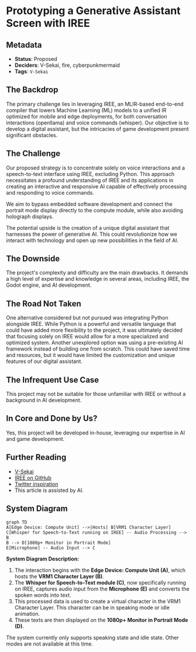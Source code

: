 # Prototyping a Generative Assistant Screen with IREE

## Metadata

- **Status**: Proposed
- **Deciders**: V-Sekai, fire, cyberpunkmermaid
- **Tags**: `V-Sekai`

## The Backdrop

The primary challenge lies in leveraging IREE, an MLIR-based end-to-end compiler that lowers Machine Learning (ML) models to a unified IR optimized for mobile and edge deployments, for both conversation interactions (openllama) and voice commands (whisper). Our objective is to develop a digital assistant, but the intricacies of game development present significant obstacles.

## The Challenge

Our proposed strategy is to concentrate solely on voice interactions and a speech-to-text interface using IREE, excluding Python. This approach necessitates a profound understanding of IREE and its applications in creating an interactive and responsive AI capable of effectively processing and responding to voice commands.

We aim to bypass embedded software development and connect the portrait mode display directly to the compute module, while also avoiding holograph displays.

The potential upside is the creation of a unique digital assistant that harnesses the power of generative AI. This could revolutionize how we interact with technology and open up new possibilities in the field of AI.

## The Downside

The project's complexity and difficulty are the main drawbacks. It demands a high level of expertise and knowledge in several areas, including IREE, the Godot engine, and AI development.

## The Road Not Taken

One alternative considered but not pursued was integrating Python alongside IREE. While Python is a powerful and versatile language that could have added more flexibility to the project, it was ultimately decided that focusing solely on IREE would allow for a more specialized and optimized system. Another unexplored option was using a pre-existing AI framework instead of building one from scratch. This could have saved time and resources, but it would have limited the customization and unique features of our digital assistant.

## The Infrequent Use Case

This project may not be suitable for those unfamiliar with IREE or without a background in AI development.

## In Core and Done by Us?

Yes, this project will be developed in-house, leveraging our expertise in AI and game development.

## Further Reading

- [V-Sekai](https://v-sekai.org/)
- [IREE on GitHub](https://github.com/openxla/iree)
- [Twitter inspiration](https://twitter.com/jav6868/status/1698260873352212662?s=20)
- This article is assisted by AI.

## System Diagram

```mermaid
graph TD
A[Edge Device: Compute Unit] -->|Hosts| B[VRM1 Character Layer]
C[Whisper for Speech-to-Text running on IREE] -- Audio Processing --> B
B --> D[1080p+ Monitor in Portrait Mode]
E[Microphone] -- Audio Input --> C
```

**System Diagram Description:**

1. The interaction begins with the **Edge Device: Compute Unit (A)**, which hosts the **VRM1 Character Layer (B)**.
2. The **Whisper for Speech-to-Text module (C)**, now specifically running on IREE, captures audio input from the **Microphone (E)** and converts the spoken words into text.
3. This processed data is used to create a virtual character in the VRM1 Character Layer. This character can be in speaking mode or idle animation.
4. These texts are then displayed on the **1080p+ Monitor in Portrait Mode (D)**.

The system currently only supports speaking state and idle state. Other modes are not available at this time.
